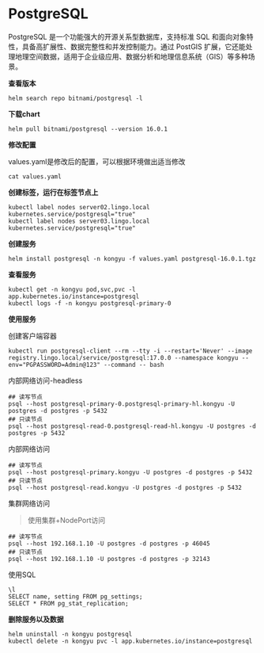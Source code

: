 # PostgreSQL

PostgreSQL 是一个功能强大的开源关系型数据库，支持标准 SQL 和面向对象特性，具备高扩展性、数据完整性和并发控制能力。通过 PostGIS 扩展，它还能处理地理空间数据，适用于企业级应用、数据分析和地理信息系统（GIS）等多种场景。

**查看版本**

```
helm search repo bitnami/postgresql -l
```

**下载chart**

```
helm pull bitnami/postgresql --version 16.0.1
```

**修改配置**

values.yaml是修改后的配置，可以根据环境做出适当修改

```
cat values.yaml
```

**创建标签，运行在标签节点上**

```
kubectl label nodes server02.lingo.local kubernetes.service/postgresql="true"
kubectl label nodes server03.lingo.local kubernetes.service/postgresql="true"
```

**创建服务**

```shell
helm install postgresql -n kongyu -f values.yaml postgresql-16.0.1.tgz
```

**查看服务**

```
kubectl get -n kongyu pod,svc,pvc -l app.kubernetes.io/instance=postgresql
kubectl logs -f -n kongyu postgresql-primary-0
```

**使用服务**

创建客户端容器

```
kubectl run postgresql-client --rm --tty -i --restart='Never' --image  registry.lingo.local/service/postgresql:17.0.0 --namespace kongyu --env="PGPASSWORD=Admin@123" --command -- bash
```

内部网络访问-headless

```
## 读写节点
psql --host postgresql-primary-0.postgresql-primary-hl.kongyu -U postgres -d postgres -p 5432
## 只读节点
psql --host postgresql-read-0.postgresql-read-hl.kongyu -U postgres -d postgres -p 5432
```

内部网络访问

```
## 读写节点
psql --host postgresql-primary.kongyu -U postgres -d postgres -p 5432
## 只读节点
psql --host postgresql-read.kongyu -U postgres -d postgres -p 5432
```

集群网络访问

> 使用集群+NodePort访问

```
## 读写节点
psql --host 192.168.1.10 -U postgres -d postgres -p 46045
## 只读节点
psql --host 192.168.1.10 -U postgres -d postgres -p 32143
```

使用SQL

```
\l
SELECT name, setting FROM pg_settings;
SELECT * FROM pg_stat_replication;
```

**删除服务以及数据**

```
helm uninstall -n kongyu postgresql
kubectl delete -n kongyu pvc -l app.kubernetes.io/instance=postgresql
```

